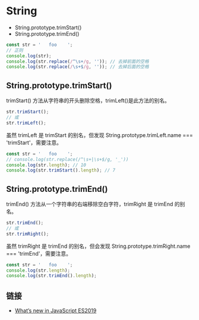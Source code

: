 # String

- String.prototype.trimStart()
- String.prototype.trimEnd()

```js
const str = '   foo    ';
// 正则
console.log(str);
console.log(str.replace(/^\s+/g, '')); // 去掉前面的空格
console.log(str.replace(/\s+$/g, '')); // 去掉后面的空格
```

## String.prototype.trimStart()

trimStart() 方法从字符串的开头删除空格，trimLeft()是此方法的别名。

```js
str.trimStart();
// 或
str.trimLeft();
```

虽然 trimLeft 是 trimStart 的别名，但发现 String.prototype.trimLeft.name === 'trimStart'，需要注意。

```js
const str = '   foo    ';
// console.log(str.replace(/^\s+|\s+$/g, '_'))
console.log(str.length); // 10
console.log(str.trimStart().length); // 7
```

## String.prototype.trimEnd()

trimEnd() 方法从一个字符串的右端移除空白字符，trimRight 是 trimEnd 的别名。

```js
str.trimEnd();
// 或
str.trimRight();
```

虽然 trimRight 是 trimEnd 的别名，但会发现 String.prototype.trimRight.name === 'trimEnd'，需要注意。

```js
const str = '   foo    ';
console.log(str.length);
console.log(str.trimEnd().length);
```

## 链接

- [What’s new in JavaScript ES2019](https://www.freecodecamp.org/news/whats-new-in-javascript-es2019-8af4390d8494/)
